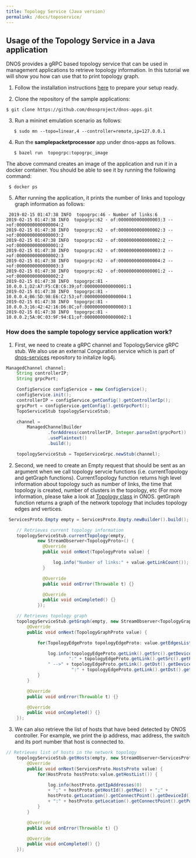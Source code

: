 ```yaml
---
title: Topology Service (Java version)
permalink: /docs/toposervice/
---
```


## Usage of the Topology Service in a Java application

DNOS provides a gRPC based topology service that can be used in management applications 
to retrieve topology information. In this tutorial we will show you how can use that to print topology graph. 

1. Follow the installation instructions [here](https://dnosproject.github.io/docs/home/) to prepare your setup ready.

2. Clone the repository of the sample applications:
```console
$ git clone https://github.com/dnosproject/dnos-apps.git
```

3. Run a mininet emulation scenario as follows:
```console
   $ sudo mn --topo=linear,4 --controller=remote,ip=127.0.0.1
```

4. Run the **samplepacketprocessor** app under dnos-apps as follows.
```console
   $ bazel run  topogrpc:topogrpc_image 
```
The above command creates an image of the application and run it in a docker container. You should be able to see it by running the following command: 
```console
 $ docker ps
```

5. After running the application, it prints the number of links and topology graph information as follows: 
```console
 2019-02-15 01:47:38 INFO  topogrpc:46 - Number of links:6
2019-02-15 01:47:38 INFO  topogrpc:62 - of:0000000000000003:3 -->of:0000000000000004:2
2019-02-15 01:47:38 INFO  topogrpc:62 - of:0000000000000002:3 -->of:0000000000000003:2
2019-02-15 01:47:38 INFO  topogrpc:62 - of:0000000000000002:2 -->of:0000000000000001:2
2019-02-15 01:47:38 INFO  topogrpc:62 - of:0000000000000003:2 -->of:0000000000000002:3
2019-02-15 01:47:38 INFO  topogrpc:62 - of:0000000000000004:2 -->of:0000000000000003:3
2019-02-15 01:47:38 INFO  topogrpc:62 - of:0000000000000001:2 -->of:0000000000000002:2
2019-02-15 01:47:38 INFO  topogrpc:81 - 10.0.0.1;D2:A7:F5:CB:C6:39;of:0000000000000001:1
2019-02-15 01:47:38 INFO  topogrpc:81 - 10.0.0.4;B6:5D:98:E6:C2:53;of:0000000000000004:1
2019-02-15 01:47:38 INFO  topogrpc:81 - 10.0.0.3;16:42:42:16:D6:8C;of:0000000000000003:1
2019-02-15 01:47:38 INFO  topogrpc:81 - 10.0.0.2;5A:0C:03:9F:94:E1;of:0000000000000002:1
``` 

### How does the sample topology service application work? 

1. First, we need to create a gRPC channel and TopologyService gRPC stub. We also use an external Conguration service which is part of [dnos-services](https://github.com/dnosproject/dnos-services.git) repository to initalize log4j. 
```java
ManagedChannel channel;
    String controllerIP;
    String grpcPort;

    ConfigService configService = new ConfigService();
    configService.init();
    controllerIP = configService.getConfig().getControllerIp();
    grpcPort = configService.getConfig().getGrpcPort();
    TopoServiceStub topologyServiceStub;

    channel =
        ManagedChannelBuilder
                .forAddress(controllerIP, Integer.parseInt(grpcPort))
                .usePlaintext()
                .build();

    topologyServiceStub = TopoServiceGrpc.newStub(channel);
``` 

2. Second, we need to create an Empty request that should be sent as an argument when we call topology servcie functions (i.e. currentTopology and getGraph functions). CurrentTopology function returns high level information about topology such as number of links, the time that topology is created, number of clusters in the topology, etc (For more information, please take a look at [Topology class](http://api.onosproject.org/1.2.1/org/onosproject/net/topology/Topology.html) in ONOS. getGraph function returns a graph of the network topology that includes topology edges and vertices.  
```java
 ServicesProto.Empty empty = ServicesProto.Empty.newBuilder().build();

    // Retrieves current topology information
    topologyServiceStub.currentTopology(empty,
            new StreamObserver<TopologyProto>() {
              @Override
              public void onNext(TopologyProto value) {

                  log.info("Number of links:" + value.getLinkCount());
              }

              @Override
              public void onError(Throwable t) {}

              @Override
              public void onCompleted() {}
            });

    // Retrieves topology graph
    topologyServiceStub.getGraph(empty, new StreamObserver<TopologyGraphProto>() {
        @Override
        public void onNext(TopologyGraphProto value) {

            for(TopologyEdgeProto topologyEdgeProto: value.getEdgesList()) {

                log.info(topologyEdgeProto.getLink().getSrc().getDeviceId() +
                        ":" + topologyEdgeProto.getLink().getSrc().getPortNumber() +
                " -->" + topologyEdgeProto.getLink().getDst().getDeviceId() +
                         ":" + topologyEdgeProto.getLink().getDst().getPortNumber());
            }
        }

        @Override
        public void onError(Throwable t) {}

        @Override
        public void onCompleted() {}
    });
```
3. We can also retrieve the list of hosts that have beed detected by ONOS controller. For example, we print the ip address, mac address, the switch and its port number that host is connected to. 
```java
// Retrieves list of hosts in the network topology
    topologyServiceStub.getHosts(empty, new StreamObserver<ServicesProto.HostsProto>() {
        @Override
        public void onNext(ServicesProto.HostsProto value) {
            for(HostProto hostProto:value.getHostList()) {

                log.info(hostProto.getIpAddresses(0)
                + ";" + hostProto.getHostId().getMac() + ";" +
                hostProto.getLocation().getConnectPoint().getDeviceId()
                + ":" + hostProto.getLocation().getConnectPoint().getPortNumber());
            }
        }

        @Override
        public void onError(Throwable t) {}

        @Override
        public void onCompleted() {}
    });
```
